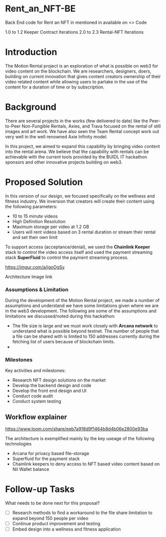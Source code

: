 # Rent_an_NFT-BE

Back End code for Rent an NFT in mentioned in available on <> Code

1.0 to 1.2 Keeper Contract Iterations
2.0 to 2.3 Rental-NFT Iterations


# Introduction

The Motion Rental project is an exploration of what is possible on web3 for video content on the blockchain. We are researchers, designers, doers, building on current innovation that gives content creators ownership of their video related content while allowing users to partake in the use of the content for a duration of time or by subscription.

# Background

There are several projects in the works (few delivered to date) like the Peer-to-Peer Non-Fungible Rentals, Axies, and Trava focused on the rental of still images and art work. We have also seen the Team Rental concept work out very well in the well renowned Axie Infinity model.

In this project, we aimed to expand this capability by bringing video content into the rental arena. We believe that the capability  with rentals can be achievable with the current tools provided by the BUIDL IT hackathon sponsors and other innovative projects building on web3. 

# Proposed Solution

In this version of our design, we focused specifically on the wellness and fitness industry. We inversion that creators will create their content using the following parameters:

- 10 to 15 minute videos
- High Definition Resolution
- Maximum storage per video at 1.2 GB
- Users will rent videos based on 3 rental duration or stream their rental and set their own limit

To support access (acceptance/denial), we used the **Chainlink Keeper** stack to control the video access itself and used the payment streaming stack **SuperFluid** to control the payment streaming process.


https://imgur.com/a/igoOgSy

Architecture Image link

### Assumptions & Limitation

During the development of the Motion Rental project, we made a number of assumptions and understand we have some limitations given where we are in the web3 development. The following are some of the assumptions and limitations we discussed/noted during this hackathon:

- The file size is large and we must work closely with **Arcana network** to understand what is possible beyond testnet.  The number of people that a file can be shared with is limited to 150 addresses currently during the fetching list of users because of blockchain limits.
- 

### Milestones

Key activities and milestones: 

- Research NFT design solutions on the market
- Develop the backend design and code
- Develop the front end design and UI
- Conduct code audit
- Conduct system testing

## Workflow explainer

https://www.loom.com/share/eeb7a918d9f1464b8d4b06e2800e93ba

The architecture is exemplified mainly by the key useage of the following technologies

- Arcana for privacy based file-storage
- Superfluid for the payment stack
- Chainlink keepers to deny access to NFT based video content based on Nil Wallet balance

# Follow-up Tasks

What needs to be done next for this proposal? 

- [ ]  Research methods to find a workaround to the file share limitation to expand beyond 150 people per video
- [ ]  Continue product improvement and testing
- [ ]  Embed design into a wellness and fitness application
